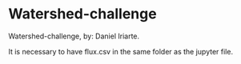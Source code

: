 # Watershed-challenge

Watershed-challenge, by: Daniel Iriarte.

It is necessary to have flux.csv in the same folder as the jupyter file.


